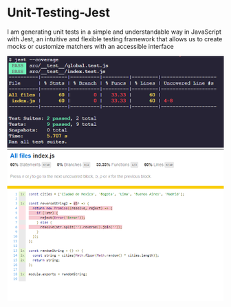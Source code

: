 # Unit-Testing-Jest
I am generating unit tests in a simple and understandable way in JavaScript with Jest, an intuitive and flexible testing framework that allows us to create mocks or customize matchers with an accessible interface


![test02](https://raw.githubusercontent.com/AndresCampuzano/Unit-Testing-Jest/master/Capture02.PNG)
![test01](https://raw.githubusercontent.com/AndresCampuzano/Unit-Testing-Jest/master/Capture01.PNG)
